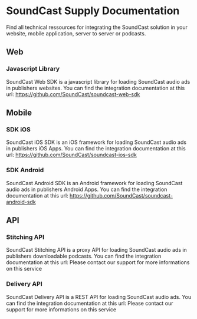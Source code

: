 # SoundCast Supply Documentation
Find all technical ressources for integrating the SoundCast solution in your website, mobile application, server to server or podcasts.

## Web

### Javascript Library
SoundCast Web SDK is a javascript library for loading SoundCast audio ads in publishers websites.
You can find the integration documentation at this url: https://github.com/SoundCast/soundcast-web-sdk

## Mobile

### SDK iOS
SoundCast iOS SDK is an iOS framework for loading SoundCast audio ads in publishers iOS Apps.
You can find the integration documentation at this url: https://github.com/SoundCast/soundcast-ios-sdk

### SDK Android
SoundCast Android SDK is an Android framework for loading SoundCast audio ads in publishers Android Apps.
You can find the integration documentation at this url: https://github.com/SoundCast/soundcast-android-sdk

## API

### Stitching API
SoundCast Stitching API is a proxy API for loading SoundCast audio ads in publishers downloadable podcasts.
You can find the integration documentation at this url: Please contact our support for more informations on this service

### Delivery API
SoundCast Delivery API is a REST API for loading SoundCast audio ads.
You can find the integration documentation at this url: Please contact our support for more informations on this service
